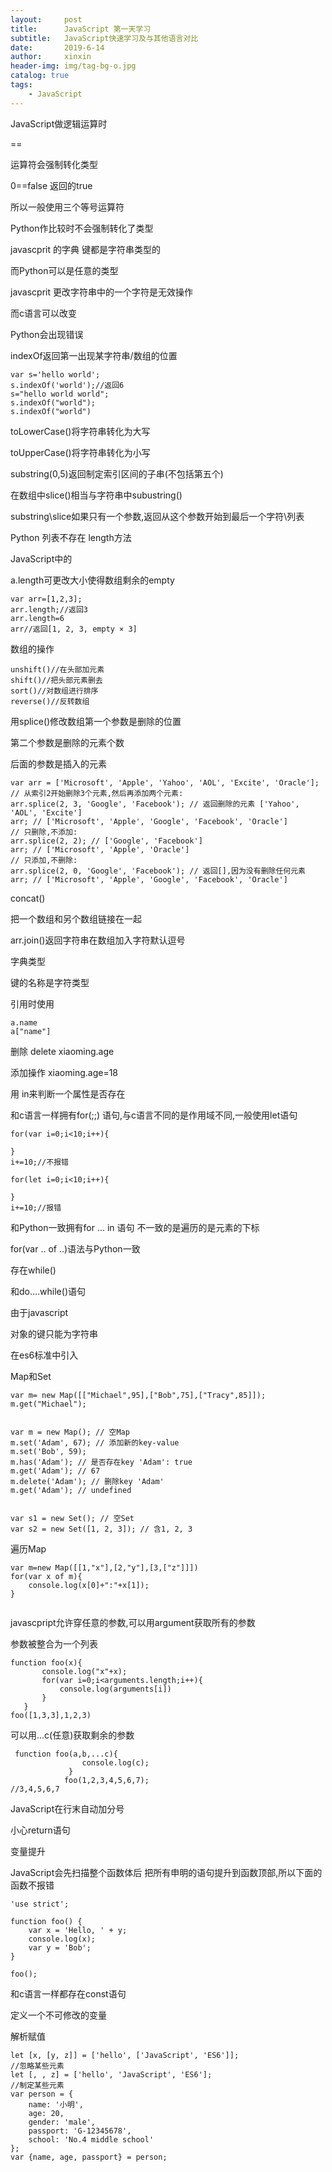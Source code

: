 ```yaml
---
layout:     post
title:      JavaScript 第一天学习
subtitle:   JavaScript快速学习及与其他语言对比
date:       2019-6-14
author:     xinxin
header-img: img/tag-bg-o.jpg
catalog: true
tags:
    - JavaScript
---
```





JavaScript做逻辑运算时

==

运算符会强制转化类型

0==false  返回的true

所以一般使用三个等号运算符

Python作比较时不会强制转化了类型





javascprit 的字典  键都是字符串类型的

而Python可以是任意的类型



javascprit 更改字符串中的一个字符是无效操作

而c语言可以改变

Python会出现错误









indexOf返回第一出现某字符串/数组的位置









 

```
var s='hello world';
s.indexOf('world');//返回6
s="hello world world";
s.indexOf("world");
s.indexOf("world")

```





toLowerCase()将字符串转化为大写

toUpperCase()将字符串转化为小写

substring(0,5)返回制定索引区间的子串(不包括第五个)

在数组中slice()相当与字符串中subustring()

substring\slice如果只有一个参数,返回从这个参数开始到最后一个字符\列表





  





Python  列表不存在    length方法

JavaScript中的

a.length可更改大小使得数组剩余的empty









 

```
var arr=[1,2,3];
arr.length;//返回3
arr.length=6
arr//返回[1, 2, 3, empty × 3]
```











数组的操作









 

```
unshift()//在头部加元素
shift()//把头部元素删去
sort()//对数组进行排序
reverse()//反转数组

```







用splice()修改数组第一个参数是删除的位置

第二个参数是删除的元素个数

后面的参数是插入的元素









 

```
var arr = ['Microsoft', 'Apple', 'Yahoo', 'AOL', 'Excite', 'Oracle'];
// 从索引2开始删除3个元素,然后再添加两个元素:
arr.splice(2, 3, 'Google', 'Facebook'); // 返回删除的元素 ['Yahoo', 'AOL', 'Excite']
arr; // ['Microsoft', 'Apple', 'Google', 'Facebook', 'Oracle']
// 只删除,不添加:
arr.splice(2, 2); // ['Google', 'Facebook']
arr; // ['Microsoft', 'Apple', 'Oracle']
// 只添加,不删除:
arr.splice(2, 0, 'Google', 'Facebook'); // 返回[],因为没有删除任何元素
arr; // ['Microsoft', 'Apple', 'Google', 'Facebook', 'Oracle']
```







concat()

把一个数组和另个数组链接在一起

arr.join()返回字符串在数组加入字符默认逗号







字典类型





键的名称是字符类型

引用时使用









 

```
a.name
a["name"]
```





删除        delete xiaoming.age

添加操作   xiaoming.age=18

用   in来判断一个属性是否存在





和c语言一样拥有for(;;) 语句,与c语言不同的是作用域不同,一般使用let语句









 

```
for(var i=0;i<10;i++){
    
}
i+=10;//不报错
```















 

```
for(let i=0;i<10;i++){
    
}
i+=10;//报错
```









和Python一致拥有for ... in 语句  不一致的是遍历的是元素的下标





for(var .. of ..)语法与Python一致

存在while()

和do....while()语句













由于javascript

对象的键只能为字符串

在es6标准中引入

Map和Set









 

```
var m= new Map([["Michael",95],["Bob",75],["Tracy",85]]);
m.get("Michael");


var m = new Map(); // 空Map
m.set('Adam', 67); // 添加新的key-value
m.set('Bob', 59);
m.has('Adam'); // 是否存在key 'Adam': true
m.get('Adam'); // 67
m.delete('Adam'); // 删除key 'Adam'
m.get('Adam'); // undefined


var s1 = new Set(); // 空Set
var s2 = new Set([1, 2, 3]); // 含1, 2, 3

```









遍历Map











 

```
var m=new Map([[1,"x"],[2,"y"],[3,["z"]]])
for(var x of m){
    console.log(x[0]+":"+x[1]);
}
    
```









javascpript允许穿任意的参数,可以用argument获取所有的参数

参数被整合为一个列表









 

```
function foo(x){
       console.log("x"+x);
       for(var i=0;i<arguments.length;i++){
           console.log(arguments[i])
       }
   }
foo([1,3,3],1,2,3)

```





可以用...c(任意)获取剩余的参数









 

```
 function foo(a,b,...c){
                console.log(c);
             }   
            foo(1,2,3,4,5,6,7);
//3,4,5,6,7
```











JavaScript在行末自动加分号

小心return语句





变量提升

JavaScript会先扫描整个函数体后  把所有申明的语句提升到函数顶部,所以下面的函数不报错









 

```
'use strict';

function foo() {
    var x = 'Hello, ' + y;
    console.log(x);
    var y = 'Bob';
}

foo();
```













和c语言一样都存在const语句

定义一个不可修改的变量







解析赋值









 

```
let [x, [y, z]] = ['hello', ['JavaScript', 'ES6']];
//忽略某些元素
let [, , z] = ['hello', 'JavaScript', 'ES6'];
//制定某些元素
var person = {
    name: '小明',
    age: 20,
    gender: 'male',
    passport: 'G-12345678',
    school: 'No.4 middle school'
};
var {name, age, passport} = person;
```